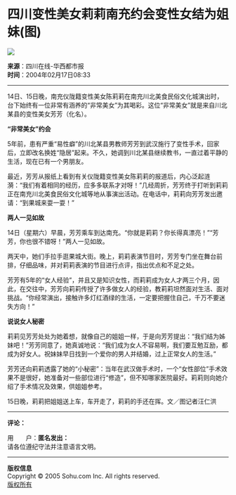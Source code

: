 # 四川变性美女莉莉南充约会变性女结为姐妹(图)

![](https://photo.sohu.com/2004/02/17/99/Img219099993.jpg)

**来源**：四川在线-华西都市报  
**时间**：2004年02月17日08:33

---

14日、15日晚，南充仪陇籍变性美女陈莉莉在南充川北美食民俗文化城演出时，台下始终有一位非常有涵养的“非常美女”为其喝彩。这位“非常美女”就是来自川北某县的变性美女芳芳（化名）。

**“非常美女”约会**

5年前，患有严重“易性癖”的川北某县男教师芳芳到武汉施行了变性手术，回家后，立即改名换姓“隐居”起来。不久，她调到川北某县继续教书，一直过着平静的生活，现在已有一个男朋友。

最近，芳芳从报纸上看到有关仪陇籍变性美女陈莉莉的报道后，内心泛起涟漪：“我们有着相同的经历，应多多联系才对呀！”几经周折，芳芳终于打听到莉莉正在南充川北美食民俗文化城等地从事演出活动。在电话中，莉莉向芳芳发出邀请：“到果城来耍一耍！”

**两人一见如故**

14日（星期六）早晨，芳芳乘车到达南充。“你就是莉莉？你长得真漂亮！”“芳芳，你也很不错呀！”两人一见如故。

两天中，她们手拉手逛果城大街。晚上，莉莉表演节目时，芳芳专门坐在舞台前排，仔细品味，并对莉莉表演的节目进行点评，指出优点和不足之处。

芳芳有5年的“女人经验”，并且又是知识女性，而莉莉成为女人才两三个月，因此，在交往中，芳芳向莉莉传授了许多做女人的经验，教莉莉坦然面对生活、面对挑战。“你经常演出，接触许多灯红酒绿的生活，一定要把握住自己，千万不要迷失方向！”

**说说女人秘密**

莉莉见芳芳处处为她着想，就像自己的姐姐一样，于是向芳芳提出：“我们结为姊妹吧！”芳芳同意了，她真诚地说：“我们成为女人不容易啊，我们要互勉互励，都成为好女人。祝妹妹早日找到一个爱你的男人并结婚，过上正常女人的生活。”

芳芳还向莉莉透露了她的“小秘密”：当年在武汉做手术时，一个“女性部位”手术效果不是很好，她准备对一些部位进行“修造”，但不知哪家医院最好。莉莉则向她介绍了手术情况及效果，供姐姐参考。

15日晚，莉莉把姐姐送上车，车开走了，莉莉的手还在挥。文／图记者汪仁洪

--- 

**评论：**

用　　户：**匿名发出：**  
请各位遵纪守法并注意语言文明。

---

**版权信息**  
Copyright © 2005 Sohu.com Inc. All rights reserved.  
[版权所有](https://www.sohu.com/about/copyright.html)